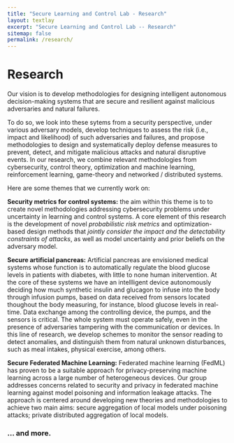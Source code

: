 ```yaml
---
title: "Secure Learning and Control Lab - Research"
layout: textlay
excerpt: "Secure Learning and Control Lab -- Research"
sitemap: false
permalink: /research/
---
```


# Research

Our vision is to develop methodologies for designing intelligent autonomous decision-making systems that are secure and resilient against malicious adversaries and natural failures. 

To do so, we look into these sytems from a security perspective, under various adversary models, develop techniques to assess the risk (i.e., impact and likelihood) of such adversaries and failures, and propose methodologies to design and systematically deploy defense measures to prevent, detect, and mitigate malicious attacks and natural disruptive events. In our research, we combine relevant methodologies from cybersecurity, control theory, optimization and machine learning, reinforcement learning, game-theory and networked / distributed systems.

Here are some themes that we currently work on:

**Security metrics for control systems:** the aim within this theme is to to create novel methodologies addressing
cybersecurity problems under uncertainty in learning and control systems. A core element of this research is the development of novel *probabilistic risk metrics* and optimization-based design methods that *jointly consider the impact and the detectability constraints of attacks*, as well as model uncertainty and prior beliefs on the adversary model.


[//]: # (**Security in large-scale dynamical systems:**)


**Secure artificial pancreas:** Artificial pancreas are envisioned medical systems whose function is to automatically regulate the blood glucose levels in patients with diabetes, with little to none human initervention. At the core of these systems we have an intellligent device autonomously deciding how much synthetic insulin and glucagon to infuse into the body through infusion pumps, based on data received from sensors located thoughout the body measuring, for instance, blood glucose levels in real-time. Data exchange among the controlling device, the pumps, and the sensors is critical. The whole system must operate safely, even in the presence of adversaries tampering with the communication or devices. In this line of research, we develop schemes to monitor the sensor reading to detect anomalies, and distinguish them from natural unknown disturbances, such as meal intakes, physical exercise, among others.   


**Secure Federated Machine Learning:** Federated machine learning (FedML) has proven to be a suitable approach for privacy-preserving machine learning across a large number of heterogeneous devices. Our group addresses concerns related to security and privacy in federated machine learning against model poisoning and information leakage attacks. The approach is centered around developing new theories and methodologies to achieve two main aims: secure aggregation of local models under poisoning attacks; private distributed aggregation of local models.


[//]: # (**Watermarking schemes for attack detection:**)




### ... and more.
